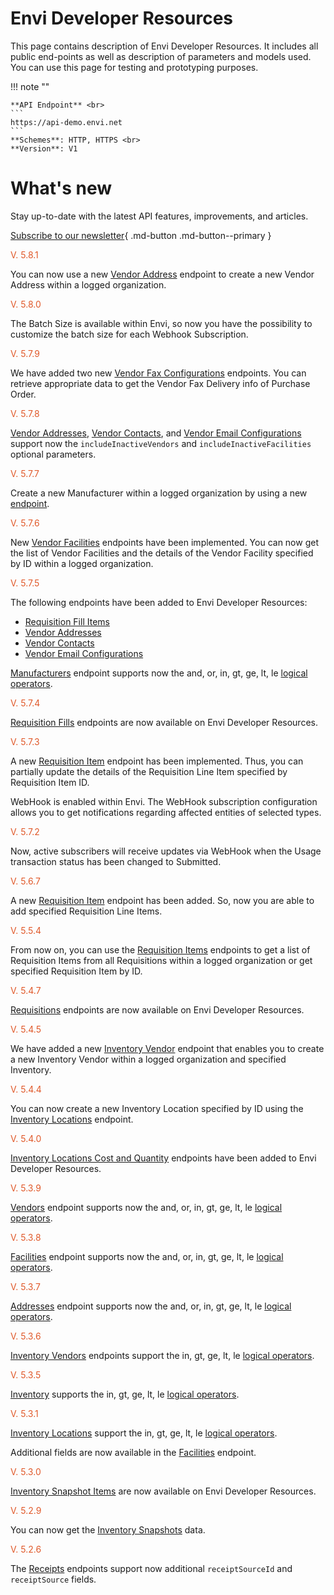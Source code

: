 # Envi Developer Resources
This page contains description of Envi Developer Resources. It includes all public end-points as well as description of parameters and models used. You can use this page for testing and prototyping purposes.


!!! note ""

    **API Endpoint** <br>
    ``` 
    https://api-demo.envi.net 
    ``` 
    **Schemes**: HTTP, HTTPS <br>
    **Version**: V1


# What's new
Stay up-to-date with the latest API features, improvements, and articles.

[Subscribe to our newsletter](https://news.envi.net/Signup/dev-news){ .md-button .md-button--primary }

<span style="color: #E0592A">V. 5.8.1</span>

You can now use a new [Vendor Address](VendorAddresses.md#create-a-new-vendor-address) endpoint to create a new Vendor Address within a logged organization.

<span style="color: #E0592A">V. 5.8.0</span>

The Batch Size is available within Envi, so now you have the possibility to customize the batch size for each Webhook Subscription.

<span style="color: #E0592A">V. 5.7.9</span>

We have added two new [Vendor Fax Configurations](VendorFaxConfigurations.md#get-the-list-of-vendor-fax-configurations) endpoints. You can retrieve appropriate data to get the Vendor Fax Delivery info of Purchase Order.

<span style="color: #E0592A">V. 5.7.8</span>

[Vendor Addresses](VendorAddresses.md), [Vendor Contacts](VendorContacts.md), and [Vendor Email Configurations](VendorEmailConfigurations.md) support now the ```includeInactiveVendors``` and ```includeInactiveFacilities``` optional parameters.

<span style="color: #E0592A">V. 5.7.7</span>

Create a new Manufacturer within a logged organization by using a new [endpoint](Manufacturers.md#create-a-new-manufacturer).

<span style="color: #E0592A">V. 5.7.6</span>

New [Vendor Facilities](VendorFacilities.md) endpoints have been implemented. You can now get the list of Vendor Facilities and the details of the Vendor Facility specified by ID within a logged organization.

<span style="color: #E0592A">V. 5.7.5 </span>

The following endpoints have been added to Envi Developer Resources:

 - [Requisition Fill Items](RequisitionFillItems.md)
 - [Vendor Addresses](VendorAddresses.md)
 - [Vendor Contacts](VendorContacts.md)
 - [Vendor Email Configurations](VendorEmailConfigurations.md)
 
[Manufacturers](Manufacturers.md#get-the-list-of-manufacturers) endpoint supports now the and, or, in, gt, ge, lt, le [logical operators](Options_and_Limitations.md#logical-operators).

<span style="color: #E0592A">V. 5.7.4</span>

[Requisition Fills](RequisitionFills.md#get-the-list-of-requisition-fills) endpoints are now available on Envi Developer Resources.

<span style="color: #E0592A">V. 5.7.3</span>

A new [Requisition Item](RequisitionItems.md#partially-update-the-specified-requisition-item) endpoint has been implemented. Thus, you can partially update the details of the Requisition Line Item specified by Requisition Item ID.

WebHook is enabled within Envi. The WebHook subscription configuration allows you to get notifications regarding affected entities of selected types.

<span style="color: #E0592A">V. 5.7.2</span>

Now, active subscribers will receive updates via WebHook when the Usage transaction status has been changed to Submitted.

<span style="color: #E0592A">V. 5.6.7</span>

A new [Requisition Item](RequisitionItems.md#add-the-specified-requisition-line-item) endpoint has been added. So, now you are able to add specified Requisition Line Items.

<span style="color: #E0592A">V. 5.5.4</span>

From now on, you can use the [Requisition Items](RequisitionItems.md#) endpoints to get a list of Requisition Items from all Requisitions within a logged organization or get specified Requisition Item by ID.

<span style="color: #E0592A">V. 5.4.7</span>

[Requisitions](Requisitions.md) endpoints are now available on Envi Developer Resources.

<span style="color: #E0592A">V. 5.4.5</span>

We have added a new [Inventory Vendor](Inventory.md#save-the-specified-inventory-vendor) endpoint that enables you to create a new Inventory Vendor within a logged organization and specified Inventory.

<span style="color: #E0592A">V. 5.4.4</span>

You can now create a new Inventory Location specified by ID using the [Inventory Locations](Inventory.md#save-the-specified-inventory-location) endpoint.

<span style="color: #E0592A">V. 5.4.0</span>

[Inventory Locations Cost and Quantity](InventoryLocationsCostAndQuantity.md) endpoints have been added to Envi Developer Resources.



<span style="color: #E0592A">V. 5.3.9</span>

[Vendors](Vendors.md#get-the-list-of-vendors) endpoint supports now the and, or, in, gt, ge, lt, le [logical operators](Options_and_Limitations.md#logical-operators).

<span style="color: #E0592A">V. 5.3.8</span>

[Facilities](Facilities.md#get-the-list-of-facilities) endpoint supports now the and, or, in, gt, ge, lt, le [logical operators](Options_and_Limitations.md#logical-operators).

<span style="color: #E0592A">V. 5.3.7</span>

[Addresses](Addresses.md#get-the-list-of-addresses) endpoint supports now the and, or, in, gt, ge, lt, le [logical operators](Options_and_Limitations.md#logical-operators).

<span style="color: #E0592A">V. 5.3.6</span>

[Inventory Vendors](InventoryVendors.md#get-the-list-of-all-inventory-vendors) endpoints support the in, gt, ge, lt, le [logical operators](Options_and_Limitations.md#logical-operators).

<span style="color: #E0592A">V. 5.3.5</span>

[Inventory](Inventory.md#get-the-list-of-inventory-items) supports the in, gt, ge, lt, le [logical operators](Options_and_Limitations.md#logical-operators).

<span style="color: #E0592A">V. 5.3.1</span>

[Inventory Locations](InventoryLocations.md#get-the-list-of-inventory-locations) support the in, gt, ge, lt, le [logical operators](Options_and_Limitations.md#logical-operators).

Additional fields are now available in the [Facilities](Facilities.md#get-the-list-of-facilities) endpoint.

<span style="color: #E0592A">V. 5.3.0</span>

[Inventory Snapshot Items](InventorySnapshotItems.md) are now available on Envi Developer Resources.

<span style="color: #E0592A">V. 5.2.9</span>

You can now get the [Inventory Snapshots](InventorySnapshots.md) data.

<span style="color: #E0592A">V. 5.2.6</span>

The [Receipts](Receipts.md) endpoints support now additional ``` receiptSourceId ```  and ``` receiptSource``` fields.


